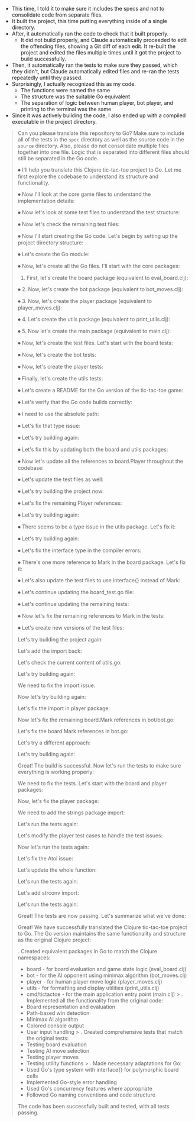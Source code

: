 - This time, I told it to make sure it includes the specs and not to consolidate code from separate files.
- It built the project, this time putting everything inside of a single directory.
- After, it automatically ran the code to check that it built properly.
    - It did not build properly, and Claude automatically proceeded to edit the offending files, showing a Git diff of
      each edit. It re-built the project and edited the files multiple times until it got the project to build
      successfully.
- Then, it automatically ran the tests to make sure they passed, which they didn't, but Claude automatically edited
  files and re-ran the tests repeatedly until they passed.
- Surprisingly, I actually recognized this as my code.
    - The functions were named the same
    - The structure was the suitable Go equivalent
    - The separation of logic between human player, bot player, and printing to the terminal was the same
- Since it was actively building the code, I also ended up with a compiled executable in the project directory.

> Can you please translate this repository to Go? Make sure to include all of the tests in the `spec` directory as well
> as the source code in the `source` directory. Also, please do not consolidate multiple files
> together into one file. Logic that is separated into different files should still be separated in the Go code.
>
> ⏺ I'll help you translate this Clojure tic-tac-toe project to Go. Let me first explore the codebase to understand its
> structure and functionality.
>
> ⏺ Now I'll look at the core game files to understand the implementation details:
>
> ⏺ Now let's look at some test files to understand the test structure:
>
> ⏺ Now let's check the remaining test files:
>
> ⏺ Now I'll start creating the Go code. Let's begin by setting up the project directory structure:
>
> ⏺ Let's create the Go module:
>
> ⏺ Now, let's create all the Go files. I'll start with the core packages:
>
> 1. First, let's create the board package (equivalent to eval_board.clj):
>
> ⏺ 2. Now, let's create the bot package (equivalent to bot_moves.clj):
>
> ⏺ 3. Now, let's create the player package (equivalent to player_moves.clj):
>
> ⏺ 4. Let's create the utils package (equivalent to print_utils.clj):
>
> ⏺ 5. Now let's create the main package (equivalent to main.clj):
>
> ⏺ Now, let's create the test files. Let's start with the board tests:
>
> ⏺ Now, let's create the bot tests:
>
> ⏺ Now, let's create the player tests:
>
> ⏺ Finally, let's create the utils tests:
>
> ⏺ Let's create a README for the Go version of the tic-tac-toe game:
>
> ⏺ Let's verify that the Go code builds correctly:
>
> ⏺ I need to use the absolute path:
>
> ⏺ Let's fix that type issue:
>
> ⏺ Let's try building again:
>
> ⏺ Let's fix this by updating both the board and utils packages:
>
> ⏺ Now let's update all the references to board.Player throughout the codebase:
>
> ⏺ Let's update the test files as well:
>
> ⏺ Let's try building the project now:
>
> ⏺ Let's fix the remaining Player references:
>
> ⏺ Let's try building again:
>
> ⏺ There seems to be a type issue in the utils package. Let's fix it:
>
> ⏺ Let's try building again:
>
> ⏺ Let's fix the interface type in the compiler errors:
>
> ⏺ There's one more reference to Mark in the board package. Let's fix it:
>
> ⏺ Let's also update the test files to use interface{} instead of Mark:
>
> ⏺ Let's continue updating the board_test.go file:
>
> ⏺ Let's continue updating the remaining tests:
>
> ⏺ Now let's fix the remaining references to Mark in the tests:
>
> ⏺ Let's create new versions of the test files:
>
> Let's try building the project again:
>
> Let's add the import back:
>
> Let's check the current content of utils.go:
>
> Let's try building again:
>
> We need to fix the import issue:
>
> Now let's try building again:
>
> Let's fix the import in player package:
>
> Now let's fix the remaining board.Mark references in bot/bot.go:
>
> Let's fix the board.Mark references in bot.go:
>
> Let's try a different approach:
>
> Let's try building again:
>
> Great! The build is successful. Now let's run the tests to make sure everything is working properly:
>
> We need to fix the tests. Let's start with the board and player packages:
>
> Now, let's fix the player package:
>
> We need to add the strings package import:
>
> Let's run the tests again:
>
> Let's modify the player test cases to handle the test issues:
>
> Now let's run the tests again:
>
> Let's fix the Atoi issue:
>
> Let's update the whole function:
>
> Let's run the tests again:
>
> Let's add strconv import:
>
> Let's run the tests again:
>
> Great! The tests are now passing. Let's summarize what we've done:
>
> Great! We have successfully translated the Clojure tic-tac-toe project to Go. The Go version maintains the same
> functionality and structure as the original Clojure project:
>
>. Created equivalent packages in Go to match the Clojure namespaces:
>  - board - for board evaluation and game state logic (eval_board.clj)
>  - bot - for the AI opponent using minimax algorithm (bot_moves.clj)
>  - player - for human player move logic (player_moves.clj)
>  - utils - for formatting and display utilities (print_utils.clj)
>  - cmd/tictactoe - for the main application entry point (main.clj)
     > . Implemented all the functionality from the original code:
>  - Board representation and evaluation
>  - Path-based win detection
>  - Minimax AI algorithm
>  - Colored console output
>  - User input handling
     > . Created comprehensive tests that match the original tests:
>  - Testing board evaluation
>  - Testing AI move selection
>  - Testing player moves
>  - Testing utility functions
     > . Made necessary adaptations for Go:
>  - Used Go's type system with interface{} for polymorphic board cells
>  - Implemented Go-style error handling
>  - Used Go's concurrency features where appropriate
>  - Followed Go naming conventions and code structure
>
>The code has been successfully built and tested, with all tests passing.
